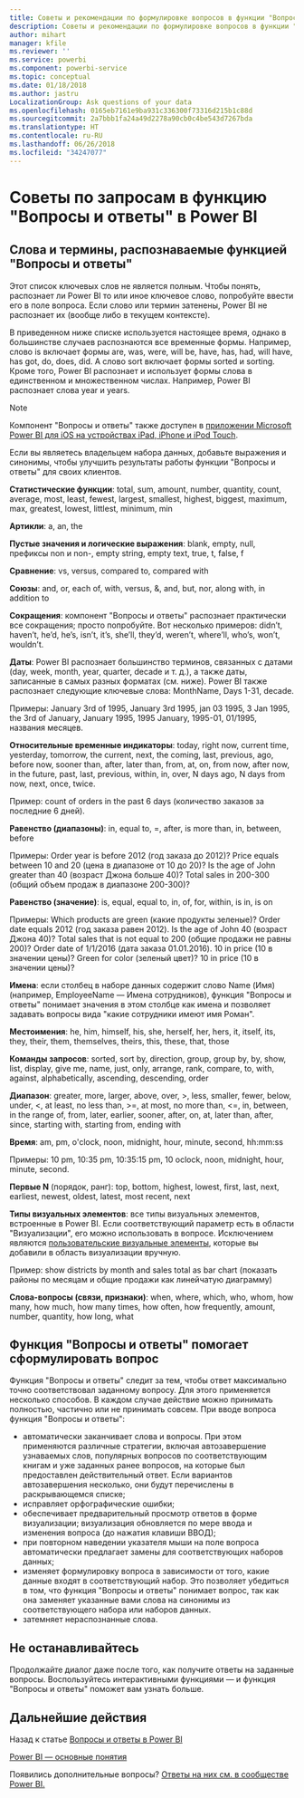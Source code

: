 ```yaml
---
title: Советы и рекомендации по формулировке вопросов в функции "Вопросы и ответы" в Power BI
description: Советы и рекомендации по формулировке вопросов в функции "Вопросы и ответы" в Power BI
author: mihart
manager: kfile
ms.reviewer: ''
ms.service: powerbi
ms.component: powerbi-service
ms.topic: conceptual
ms.date: 01/18/2018
ms.author: jastru
LocalizationGroup: Ask questions of your data
ms.openlocfilehash: 0165eb7161e9ba931c336300f73316d215b1c88d
ms.sourcegitcommit: 2a7bbb1fa24a49d2278a90cb0c4be543d7267bda
ms.translationtype: HT
ms.contentlocale: ru-RU
ms.lasthandoff: 06/26/2018
ms.locfileid: "34247077"
---
```

# <a name="tips-for-asking-questions-in-power-bi-qa"></a>Советы по запросам в функцию "Вопросы и ответы" в Power BI
## <a name="words-and-terminology-that-qa-recognizes"></a>Слова и термины, распознаваемые функцией "Вопросы и ответы"
Этот список ключевых слов не является полным.  Чтобы понять, распознает ли Power BI то или иное ключевое слово, попробуйте ввести его в поле вопроса.  Если слово или термин затенены, Power BI не распознает их (вообще либо в текущем контексте).

В приведенном ниже списке используется настоящее время, однако в большинстве случаев распознаются все временные формы. Например, слово is включает формы are, was, were, will be, have, has, had, will have, has got, do, does, did.  А слово sort включает формы sorted и sorting.  Кроме того, Power BI распознает и использует формы слова в единственном и множественном числах. Например, Power BI распознает слова year и years.

> [!NOTE]
> Компонент "Вопросы и ответы" также доступен в [приложении Microsoft Power BI для iOS на устройствах iPad, iPhone и iPod Touch](mobile-apps-ios-qna.md).
> 
> 

Если вы являетесь владельцем набора данных, добавьте выражения и синонимы, чтобы улучшить результаты работы функции "Вопросы и ответы" для своих клиентов.

**Статистические функции**: total, sum, amount, number, quantity, count, average, most, least, fewest, largest, smallest, highest, biggest, maximum, max, greatest, lowest, littlest, minimum, min

**Артикли**: a, an, the

**Пустые значения и логические выражения**: blank, empty, null, префиксы non и non-, empty string, empty text, true, t, false, f

**Сравнение**: vs, versus, compared to, compared with

**Союзы**: and, or, each of, with, versus, &, and, but, nor, along with, in addition to

**Сокращения**: компонент "Вопросы и ответы" распознает практически все сокращения; просто попробуйте.  Вот несколько примеров: didn’t, haven’t, he’d, he’s, isn’t, it’s, she’ll, they’d, weren’t, where’ll, who’s, won’t, wouldn’t.

**Даты**: Power BI распознает большинство терминов, связанных с датами (day, week, month, year, quarter, decade и т. д.), а также даты, записанные в самых разных форматах (см. ниже). Power BI также распознает следующие ключевые слова: MonthName, Days 1-31, decade.

Примеры: January 3rd of 1995, January 3rd 1995, jan 03 1995, 3 Jan 1995, the 3rd of January, January 1995, 1995 January, 1995-01, 01/1995, названия месяцев.

**Относительные временные индикаторы**: today, right now, current time, yesterday, tomorrow, the current, next, the coming, last, previous, ago, before now, sooner than, after, later than, from, at, on, from now, after now, in the future, past, last, previous, within, in, over, N days ago, N days from now, next, once, twice.

Пример: count of orders in the past 6 days (количество заказов за последние 6 дней).

**Равенство (диапазоны)**: in, equal to, =, after, is more than, in, between, before

Примеры: Order year is before 2012 (год заказа до 2012)? Price equals between 10 and 20 (цена в диапазоне от 10 до 20)? Is the age of John greater than 40 (возраст Джона больше 40)? Total sales in 200-300 (общий объем продаж в диапазоне 200-300)?

**Равенство (значение)**: is, equal, equal to, in, of, for, within, is in, is on

Примеры: Which products are green (какие продукты зеленые)? Order date equals 2012 (год заказа равен 2012). Is the age of John 40 (возраст Джона 40)? Total sales that is not equal to 200 (общие продажи не равны 200)? Order date of 1/1/2016 (дата заказа 01.01.2016). 10 in price (10 в значении цены)? Green for color (зеленый цвет)? 10 in price (10 в значении цены)?

**Имена**: если столбец в наборе данных содержит слово Name (Имя) (например, EmployeeName — Имена сотрудников), функция "Вопросы и ответы" понимает значения в этом столбце как имена и позволяет задавать вопросы вида "какие сотрудники имеют имя Роман".

**Местоимения**: he, him, himself, his, she, herself, her, hers, it, itself, its, they, their, them, themselves, theirs, this, these, that, those

**Команды запросов**: sorted, sort by, direction, group, group by, by, show, list, display, give me, name, just, only, arrange, rank, compare, to, with, against, alphabetically, ascending, descending, order

**Диапазон**: greater, more, larger, above, over, >, less, smaller, fewer, below, under, <, at least, no less than, >=, at most, no more than, <=, in, between, in the range of, from, later, earlier, sooner, after, on, at, later than, after, since, starting with, starting from, ending with

**Время**: am, pm, o'clock, noon, midnight, hour, minute, second, hh:mm:ss

Примеры: 10 pm, 10:35 pm, 10:35:15 pm, 10 oclock, noon, midnight, hour, minute, second.

**Первые N** (порядок, ранг): top, bottom, highest, lowest, first, last, next, earliest, newest, oldest, latest, most recent, next

**Типы визуальных элементов**: все типы визуальных элементов, встроенные в Power BI.  Если соответствующий параметр есть в области "Визуализации", его можно использовать в вопросе.  Исключением являются [пользовательские визуальные элементы](power-bi-custom-visuals.md), которые вы добавили в область визуализации вручную.

Пример: show districts by month and sales total as bar chart (показать районы по месяцам и общие продажи как линейчатую диаграмму)

**Слова-вопросы (связи, признаки)**: when, where, which, who, whom, how many, how much, how many times, how often, how frequently, amount, number, quantity, how long, what

## <a name="qa-helps-you-phrase-the-question"></a>Функция "Вопросы и ответы" помогает сформулировать вопрос
Функция "Вопросы и ответы" следит за тем, чтобы ответ максимально точно соответствовал заданному вопросу. Для этого применяется несколько способов. В каждом случае действие можно принимать полностью, частично или не принимать совсем. При вводе вопроса функция "Вопросы и ответы":

* автоматически заканчивает слова и вопросы. При этом применяются различные стратегии, включая автозавершение узнаваемых слов, популярных вопросов по соответствующим книгам и уже заданных ранее вопросов, на которые был предоставлен действительный ответ. Если вариантов автозавершения несколько, они будут перечислены в раскрывающемся списке;
* исправляет орфографические ошибки;
* обеспечивает предварительный просмотр ответов в форме визуализации; визуализация обновляется по мере ввода и изменения вопроса (до нажатия клавиши ВВОД);
* при повторном наведении указателя мыши на поле вопроса автоматически предлагает замены для соответствующих наборов данных;
* изменяет формулировку вопроса в зависимости от того, какие данные входят в соответствующий набор. Это позволяет убедиться в том, что функция "Вопросы и ответы" понимает вопрос, так как она заменяет указанные вами слова на синонимы из соответствующего набора или наборов данных.
* затемняет нераспознанные слова.

## <a name="dont-stop-now"></a>Не останавливайтесь
Продолжайте диалог даже после того, как получите ответы на заданные вопросы. Воспользуйтесь интерактивными функциями — и функция "Вопросы и ответы" поможет вам узнать больше.

## <a name="next-steps"></a>Дальнейшие действия
Назад к статье [Вопросы и ответы в Power BI](power-bi-q-and-a.md)  

[Power BI — основные понятия](service-basic-concepts.md)  

Появились дополнительные вопросы? [Ответы на них см. в сообществе Power BI.](http://community.powerbi.com/)

